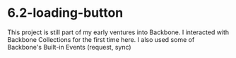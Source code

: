 # 6.2-loading-button

This project is still part of my early ventures into Backbone. I interacted with Backbone Collections for the first time here. I also used some of Backbone's Built-in Events (request, sync) 
